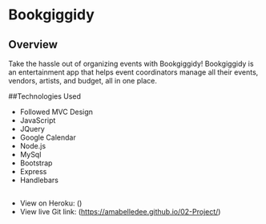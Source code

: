 # Bookgiggidy

## Overview
Take the hassle out of organizing events with Bookgiggidy!
Bookgiggidy is an entertainment app that helps event coordinators
manage all their events, vendors, artists, and budget, all in one place.

##Technologies Used
* Followed MVC Design
* JavaScript
* JQuery
* Google Calendar
* Node.js
* MySql
* Bootstrap
* Express
* Handlebars

##
* View on Heroku: ()
* View live Git link: (https://amabelledee.github.io/02-Project/)